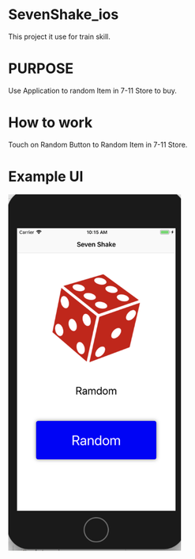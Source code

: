 # SevenShake_ios
  This project it use for train skill.

# PURPOSE
  Use Application to random Item in 7-11 Store to buy.
  
# How to work
  Touch on Random Button to Random Item in 7-11 Store.
  
# Example UI
  <img src="https://github.com/oakahn/SevenShake_ios/blob/dev/Screen%20Shot%202561-04-05%20at%2010.15.15.png" width="350">
